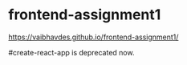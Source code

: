 # frontend-assignment1


https://vaibhavdes.github.io/frontend-assignment1/

#create-react-app is deprecated now.